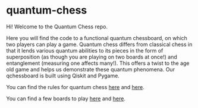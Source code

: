 # quantum-chess

Hi! Welcome to the Quantum Chess repo.

Here you will find the code to a functional quantum chessboard, on which two players can play a game. Quantum chess differs from classical chess in that it lends various quantum abilities to its pieces in the form of superposition (as though you are playing on two boards at once!) and entanglement (measuring one affects many!). This offers a twist to the age old game and helps us demonstrate these quantum phenomena.
Our qchessboard is built using Qiskit and Pygame.

You can find the rules for quantum chess [here](https://github.com/caphindsight/TrulyQuantumChess/wiki) and [here](https://chess.stackexchange.com/questions/18278/what-are-the-rules-of-quantum-chess).

You can find a few boards to play [here](https://quantumchess.net/) and [here](https://truly-quantum-chess.sloppy.zone/).
